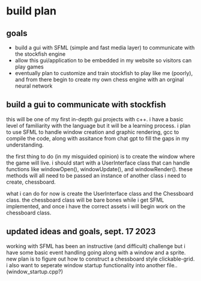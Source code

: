 # build plan
  
## goals
  * build a gui with SFML (simple and fast media layer) to communicate with the stockfish engine
  * allow this gui/application to be embedded in my website so visitors can play games
  * eventually plan to customize and train stockfish to play like me (poorly), and from there begin to create my own chess engine with an orginal neural network

## build a gui to communicate with stockfish

this will be one of my first in-depth gui projects with c++. i have a basic level of familiarity with the language but it will be a learning process. i plan to use SFML to handle window creation and graphic rendering, gcc to compile the code, along with assitance from chat gpt to fill the gaps in my understanding. 

the first thing to do (in my misguided opinion) is to create the window where the game will live. i should start with a UserInterface class that can handle functions like windowOpen(), windowUpdate(), and windowRender(). these methods will all need to be passed an instance of another class i need to create, chessboard.

what i can do for now is create the UserInterface class and the Chessboard class. the chessboard class will be bare bones while i get SFML implemented, and once i have the correct assets i will begin work on the chessboard class.

## updated ideas and goals, sept. 17 2023

working with SFML has been an instructive (and difficult) challenge but i have some basic event handling going along with a window and a sprite. new plan is to figure out how to construct a chessboard style clickable-grid. i also want to seperate window startup functionality into another file.. (window_startup.cpp?)